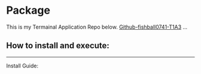 # Package

This is my Termainal Application Repo below. 
[Github-fishball0741-T1A3](https://https://github.com/fishball0741/T1A3/)
...


## How to install and execute:

---
Install Guide:




